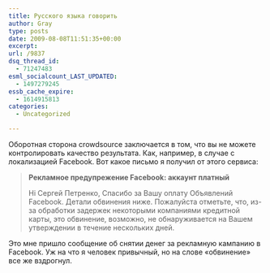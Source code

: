 ```yaml
---
title: Русского языка говорить
author: Gray
type: posts
date: 2009-08-08T11:51:35+00:00
excerpt:
url: /9837
dsq_thread_id:
  - 71247483
esml_socialcount_LAST_UPDATED:
  - 1497279245
essb_cache_expire:
  - 1614915813
categories:
  - Uncategorized

---
```








Оборотная сторона crowdsource заключается в том, что вы не можете контролировать качество результата. Как, например, в случае с локализацией Facebook. Вот какое письмо я получил от этого сервиса:

> **Рекламное предупрежение Facebook: аккаунт платный**
> 
> **<span style="font-weight: normal;">Hi Сергей Петренко, Спасибо за Вашу оплату Объявлений Facebook. Детали обвинения ниже. Пожалуйста отметьте, что, из-за обработки задержек некоторыми компаниями кредитной карты, это обвинение, возможно, не обнаруживается на Вашем утверждении в течение нескольких дней.</span>**

Это мне пришло сообщение об снятии денег за рекламную кампанию в Facebook. Уж на что я человек привычный, но на слове &#171;обвинение&#187; все же вздрогнул.